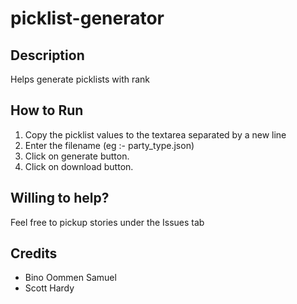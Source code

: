 # picklist-generator
## Description
Helps generate picklists with rank

## How to Run
1. Copy the picklist values to the textarea separated by a new line
2. Enter the filename (eg :- party_type.json)
3. Click on generate button.
4. Click on download button.

## Willing to help?
Feel free to pickup stories under the Issues tab

## Credits
* Bino Oommen Samuel
* Scott Hardy

